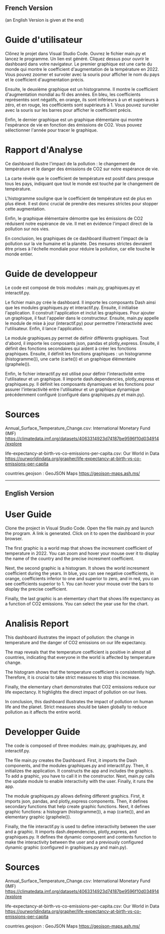 ## **French Version** 
(an English Version is given at the end)

# Guide d'utilisateur

Clônez le projet dans Visual Studio Code.
Ouvrez le fichier main.py et lancez le programme. Un lien est généré. Cliquez dessus pour ouvrir le dashboard dans votre navigateur.
Le premier graphique est une carte du monde qui montre le coefficient d'augmentation de la température en 2022. Vous pouvez zoomer et survoler avec la souris pour afficher le nom du pays et le coefficient d'augmentation précis.

Ensuite, le deuxième graphique est un histogramme. Il montre le coefficient d'augmentation mondial au fil des années. En bleu, les coefficients représentés sont négatifs, en orange, ils sont inférieurs à un et supérieurs à zéro, et en rouge, les coefficients sont supérieurs à 1. Vous pouvez survoler avec la souris sur les barres pour afficher le coefficient précis.

Enfin, le dernier graphique est un graphique élémentaire qui montre l'espérance de vie en fonction des émissions de CO2. Vous pouvez sélectionner l'année pour tracer le graphique.

# Rapport d'Analyse

Ce dashboard illustre l'impact de la pollution : le changement de température et le danger des émissions de CO2 sur notre espérance de vie.

La carte révèle que le coefficient de température est positif dans presque tous les pays, indiquant que tout le monde est touché par le changement de température.

L'histogramme souligne que le coefficient de température est de plus en plus élevé. Il est donc crucial de prendre des mesures strictes pour stopper cette augmentation.

Enfin, le graphique élémentaire démontre que les émissions de CO2 réduisent notre espérance de vie. Il met en évidence l'impact direct de la pollution sur nos vies.

En conclusion, les graphiques de ce dashboard illustrent l'impact de la pollution sur la vie humaine et la planète. Des mesures strictes devraient être prises à l'échelle mondiale pour réduire la pollution, car elle touche le monde entier.

# Guide de developpeur

Le code est composé de trois modules : main.py, graphiques.py et interactif.py.

Le fichier main.py crée le dashboard. Il importe les composants Dash ainsi que les modules graphiques.py et interactif.py. Ensuite, il initialise l'application. Il construit l'application et inclut les graphiques. Pour ajouter un graphique, il faut l'appeler dans le constructeur. Ensuite, main.py appelle le module de mise à jour (interactif.py) pour permettre l'interactivité avec l'utilisateur. Enfin, il lance l'application.

Le module graphiques.py permet de définir différents graphiques. Tout d'abord, il importe les composants json, pandas et plotly_express. Ensuite, il définit des fonctions secondaires qui aident à créer les fonctions graphiques. Ensuite, il définit les fonctions graphiques : un histogramme (histogramme()), une carte (carte()) et un graphique élémentaire (graphele()).

Enfin, le fichier interactif.py est utilisé pour définir l'interactivité entre l'utilisateur et un graphique. Il importe dash.dependencies, plotly_express et graphiques.py. Il définit les composants dynamiques et les fonctions pour assurer l'interactivité entre l'utilisateur et un graphique dynamique précédemment configuré (configuré dans graphiques.py et main.py).

# Sources
Annual_Surface_Temperature_Change.csv: International Monetary Fund (IMF)
https://climatedata.imf.org/datasets/4063314923d74187be9596f10d034914/explore


life-expectancy-at-birth-vs-co-emissions-per-capita.csv: Our World in Data
https://ourworldindata.org/grapher/life-expectancy-at-birth-vs-co-emissions-per-capita

countries.geojson : GeoJSON Maps
https://geojson-maps.ash.ms/

---

## **English Version**

# User Guide

Clone the project in Visual Studio Code.
Open the file main.py and launch the program. A link is generated. Click on it to open the dashboard in your browser.

The first graphic is a world map that shows the incresment coefficient of temperature in 2022. You can zoom and hover your mouse over it to display the name of the country and the precise incresment coefficient.

Next, the second graphic is a histogram. It shows the world incresment coefficient during the years. In blue, you can see negative coefficients, in orange, coefficients inferior to one and superior to zero, and in red, you can see coefficients superior to 1. You can hover your mouse over the bars to display the precise coefficient.

Finally, the last graphic is an elementary chart that shows life expectancy as a function of CO2 emissions. You can select the year use for the chart.

# Analisis Report

This dashboard illustrates the impact of pollution: the change in temperature and the danger of CO2 emissions on our life expectancy.

The map reveals that the temperature coefficient is positive in almost all countries, indicating that everyone in the world is affected by temperature change.

The histogram shows that the temperature coefficient is consistently high. Therefore, it is crucial to take strict measures to stop this increase.

Finally, the elementary chart demonstrates that CO2 emissions reduce our life expectancy. It highlights the direct impact of pollution on our lives.

In conclusion, this dashboard illustrates the impact of pollution on human life and the planet. Strict measures should be taken globally to reduce pollution as it affects the entire world.

# Developper Guide

The code is composed of three modules: main.py, graphiques.py, and interactif.py.

The file main.py creates the Dashboard. First, it imports the Dash components, and the modules graphiques.py and interactif.py. Then, it initializes the application. It constructs the app and includes the graphics. To add a graphic, you have to call it in the constructor. Next, main.py calls the update module to enable interactivity with the user. Finally, it runs the app.

The module graphiques.py allows defining different graphics. First, it imports json, pandas, and plotly_express components. Then, it defines secondary functions that help create graphic functions. Next, it defines graphic functions: a histogram (histogramme()), a map (carte()), and an elementary graphic (graphele()).

Finally, the file interactif.py is used to define interactivity between the user and a graphic. It imports dash.dependencies, plotly_express, and graphiques.py. It defines the dynamic component and contents function to make the interactivity between the user and a previously configured dynamic graphic (configured in graphiques.py and main.py).

# Sources

Annual_Surface_Temperature_Change.csv: International Monetary Fund (IMF)
https://climatedata.imf.org/datasets/4063314923d74187be9596f10d034914/explore


life-expectancy-at-birth-vs-co-emissions-per-capita.csv: Our World in Data
https://ourworldindata.org/grapher/life-expectancy-at-birth-vs-co-emissions-per-capita

countries.geojson : GeoJSON Maps
https://geojson-maps.ash.ms/